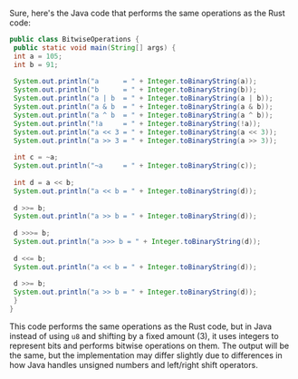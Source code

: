 Sure, here's the Java code that performs the same operations as the Rust code:
```java
public class BitwiseOperations {
 public static void main(String[] args) {
 int a = 105;
 int b = 91;
 
 System.out.println("a      = " + Integer.toBinaryString(a));
 System.out.println("b      = " + Integer.toBinaryString(b));
 System.out.println("a | b  = " + Integer.toBinaryString(a | b));
 System.out.println("a & b  = " + Integer.toBinaryString(a & b));
 System.out.println("a ^ b  = " + Integer.toBinaryString(a ^ b));
 System.out.println("!a     = " + Integer.toBinaryString(!a));
 System.out.println("a << 3 = " + Integer.toBinaryString(a << 3));
 System.out.println("a >> 3 = " + Integer.toBinaryString(a >> 3));
 
 int c = ~a;
 System.out.println("~a     = " + Integer.toBinaryString(c));
 
 int d = a << b;
 System.out.println("a << b = " + Integer.toBinaryString(d));
 
 d >>= b;
 System.out.println("a >> b = " + Integer.toBinaryString(d));
 
 d >>>= b;
 System.out.println("a >>> b = " + Integer.toBinaryString(d));
 
 d <<= b;
 System.out.println("a << b = " + Integer.toBinaryString(d));
 
 d >>= b;
 System.out.println("a >> b = " + Integer.toBinaryString(d));
 }
}
``` 
This code performs the same operations as the Rust code, but in Java instead of using `u8` and shifting by a fixed amount (3), it uses integers to represent bits and performs bitwise operations on them. The output will be the same, but the implementation may differ slightly due to differences in how Java handles unsigned numbers and left/right shift operators.

